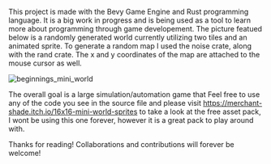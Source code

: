 This project is made with the Bevy Game Engine and Rust programming language. It is a big work 
in progress and is being used as a tool to learn more about programming through game developement. The picture featued below is a randomly generated world currently utilizing two tiles and an animated sprite. To generate a random map I used the noise crate, along with the rand crate. The x and y coordinates of the map are attached to the mouse cursor as well. 

![beginnings_mini_world](https://github.com/ChrispySignal/chrispy_strategy/assets/155141952/31309a46-2863-4af0-af1c-2b149d791cee)

The overall goal is a large simulation/automation game that 
Feel free to use any of the code you see in the source file and please visit 
https://merchant-shade.itch.io/16x16-mini-world-sprites
to take a look at the free asset pack, I wont be using this one forever, however it is a great pack
to play around with. 

Thanks for reading! Collaborations and contributions will forever be welcome!
